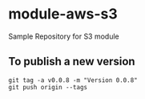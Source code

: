 # module-aws-s3
Sample Repository for S3 module

## To publish a new version
```git
git tag -a v0.0.8 -m "Version 0.0.8"
git push origin --tags
```

